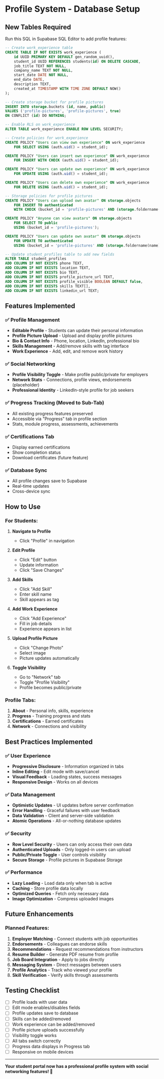# Profile System - Database Setup

## New Tables Required

Run this SQL in Supabase SQL Editor to add profile features:

```sql
-- Create work_experience table
CREATE TABLE IF NOT EXISTS work_experience (
    id UUID PRIMARY KEY DEFAULT gen_random_uuid(),
    student_id UUID REFERENCES students(id) ON DELETE CASCADE,
    job_title TEXT NOT NULL,
    company_name TEXT NOT NULL,
    start_date DATE NOT NULL,
    end_date DATE,
    description TEXT,
    created_at TIMESTAMP WITH TIME ZONE DEFAULT NOW()
);

-- Create storage bucket for profile pictures
INSERT INTO storage.buckets (id, name, public)
VALUES ('profile-pictures', 'profile-pictures', true)
ON CONFLICT (id) DO NOTHING;

-- Enable RLS on work_experience
ALTER TABLE work_experience ENABLE ROW LEVEL SECURITY;

-- Create policies for work_experience
CREATE POLICY "Users can view own experience" ON work_experience
    FOR SELECT USING (auth.uid() = student_id);

CREATE POLICY "Users can insert own experience" ON work_experience
    FOR INSERT WITH CHECK (auth.uid() = student_id);

CREATE POLICY "Users can update own experience" ON work_experience
    FOR UPDATE USING (auth.uid() = student_id);

CREATE POLICY "Users can delete own experience" ON work_experience
    FOR DELETE USING (auth.uid() = student_id);

-- Storage policies for profile pictures
CREATE POLICY "Users can upload own avatar" ON storage.objects
    FOR INSERT TO authenticated
    WITH CHECK (bucket_id = 'profile-pictures' AND (storage.foldername(name))[1] = 'avatars');

CREATE POLICY "Anyone can view avatars" ON storage.objects
    FOR SELECT TO public
    USING (bucket_id = 'profile-pictures');

CREATE POLICY "Users can update own avatar" ON storage.objects
    FOR UPDATE TO authenticated
    USING (bucket_id = 'profile-pictures' AND (storage.foldername(name))[1] = 'avatars');

-- Update student_profiles table to add new fields
ALTER TABLE student_profiles 
ADD COLUMN IF NOT EXISTS phone TEXT,
ADD COLUMN IF NOT EXISTS location TEXT,
ADD COLUMN IF NOT EXISTS bio TEXT,
ADD COLUMN IF NOT EXISTS profile_picture_url TEXT,
ADD COLUMN IF NOT EXISTS profile_visible BOOLEAN DEFAULT false,
ADD COLUMN IF NOT EXISTS skills TEXT[],
ADD COLUMN IF NOT EXISTS linkedin_url TEXT;
```

## Features Implemented

### ✅ Profile Management
- **Editable Profile** - Students can update their personal information
- **Profile Picture Upload** - Upload and display profile pictures
- **Bio & Contact Info** - Phone, location, LinkedIn, professional bio
- **Skills Management** - Add/remove skills with tag interface
- **Work Experience** - Add, edit, and remove work history

### ✅ Social Networking
- **Profile Visibility Toggle** - Make profile public/private for employers
- **Network Stats** - Connections, profile views, endorsements (placeholder)
- **Professional Identity** - LinkedIn-style profile for job seekers

### ✅ Progress Tracking (Moved to Sub-Tab)
- All existing progress features preserved
- Accessible via "Progress" tab in profile section
- Stats, module progress, assessments, achievements

### ✅ Certifications Tab
- Display earned certifications
- Show completion status
- Download certificates (future feature)

### ✅ Database Sync
- All profile changes save to Supabase
- Real-time updates
- Cross-device sync

## How to Use

### For Students:

1. **Navigate to Profile**
   - Click "Profile" in navigation

2. **Edit Profile**
   - Click "Edit" button
   - Update information
   - Click "Save Changes"

3. **Add Skills**
   - Click "Add Skill"
   - Enter skill name
   - Skill appears as tag

4. **Add Work Experience**
   - Click "Add Experience"
   - Fill in job details
   - Experience appears in list

5. **Upload Profile Picture**
   - Click "Change Photo"
   - Select image
   - Picture updates automatically

6. **Toggle Visibility**
   - Go to "Network" tab
   - Toggle "Profile Visibility"
   - Profile becomes public/private

### Profile Tabs:

1. **About** - Personal info, skills, experience
2. **Progress** - Training progress and stats
3. **Certifications** - Earned certificates
4. **Network** - Connections and visibility

## Best Practices Implemented

### ✅ User Experience
- **Progressive Disclosure** - Information organized in tabs
- **Inline Editing** - Edit mode with save/cancel
- **Visual Feedback** - Loading states, success messages
- **Responsive Design** - Works on all devices

### ✅ Data Management
- **Optimistic Updates** - UI updates before server confirmation
- **Error Handling** - Graceful failures with user feedback
- **Data Validation** - Client and server-side validation
- **Atomic Operations** - All-or-nothing database updates

### ✅ Security
- **Row Level Security** - Users can only access their own data
- **Authenticated Uploads** - Only logged-in users can upload
- **Public/Private Toggle** - User controls visibility
- **Secure Storage** - Profile pictures in Supabase Storage

### ✅ Performance
- **Lazy Loading** - Load data only when tab is active
- **Caching** - Store profile data locally
- **Optimized Queries** - Fetch only necessary data
- **Image Optimization** - Compress uploaded images

## Future Enhancements

### Planned Features:
1. **Employer Matching** - Connect students with job opportunities
2. **Endorsements** - Colleagues can endorse skills
3. **Recommendations** - Request recommendations from instructors
4. **Resume Builder** - Generate PDF resume from profile
5. **Job Board Integration** - Apply to jobs directly
6. **Messaging System** - Direct messages between users
7. **Profile Analytics** - Track who viewed your profile
8. **Skill Verification** - Verify skills through assessments

## Testing Checklist

- [ ] Profile loads with user data
- [ ] Edit mode enables/disables fields
- [ ] Profile updates save to database
- [ ] Skills can be added/removed
- [ ] Work experience can be added/removed
- [ ] Profile picture uploads successfully
- [ ] Visibility toggle works
- [ ] All tabs switch correctly
- [ ] Progress data displays in Progress tab
- [ ] Responsive on mobile devices

---

**Your student portal now has a professional profile system with social networking features! 🎉**
